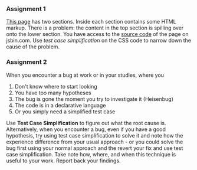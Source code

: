 ### Assignment 1

[This page](http://output.jsbin.com/rupidugoda) has two sections. Inside each section contains some HTML markup. There is a problem: the content in the top section is spilling over onto the lower section. You have access to the [source code](http://jsbin.com/rupidugoda/edit?html,css,output) of the page on jsbin.com. Use *test case simplification* on the CSS code to narrow down the cause of the problem.

### Assignment 2

When you encounter a bug at work or in your studies, where you

1. Don't know where to start looking
2. You have too many hypotheses
3. The bug is gone the moment you try to investigate it (Heisenbug)
4. The code is in a declarative language
5. Or you simply need a simplified test case

Use **Test Case Simplification** to figure out what the root cause is.
Alternatively, when you encounter a bug, even if you have a good hypothesis, try using test case simplification to solve it and note how the experience difference from your usual approach - or you could solve the bug first using your normal approach and the revert your fix and use test case simplification. Take note how, where, and when this technique is useful to your work. Report back your findings.